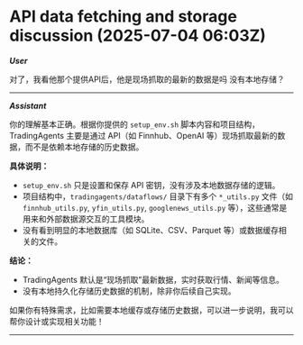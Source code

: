 <!-- Generated by SpecStory -->

# API data fetching and storage discussion (2025-07-04 06:03Z)

_**User**_

对了，我看他那个提供API后，他是现场抓取的最新的数据是吗 没有本地存储？

---

_**Assistant**_

你的理解基本正确。根据你提供的 `setup_env.sh` 脚本内容和项目结构，TradingAgents 主要是通过 API（如 Finnhub、OpenAI 等）现场抓取最新的数据，而不是依赖本地存储的历史数据。

**具体说明：**
- `setup_env.sh` 只是设置和保存 API 密钥，没有涉及本地数据存储的逻辑。
- 项目结构中，`tradingagents/dataflows/` 目录下有多个 `*_utils.py` 文件（如 `finnhub_utils.py`, `yfin_utils.py`, `googlenews_utils.py` 等），这些通常是用来和外部数据源交互的工具模块。
- 没有看到明显的本地数据库（如 SQLite、CSV、Parquet 等）或数据缓存相关的文件。

**结论：**
- TradingAgents 默认是“现场抓取”最新数据，实时获取行情、新闻等信息。
- 没有本地持久化存储历史数据的机制，除非你后续自己实现。

如果你有特殊需求，比如需要本地缓存或存储历史数据，可以进一步说明，我可以帮你设计或实现相关功能！

---

